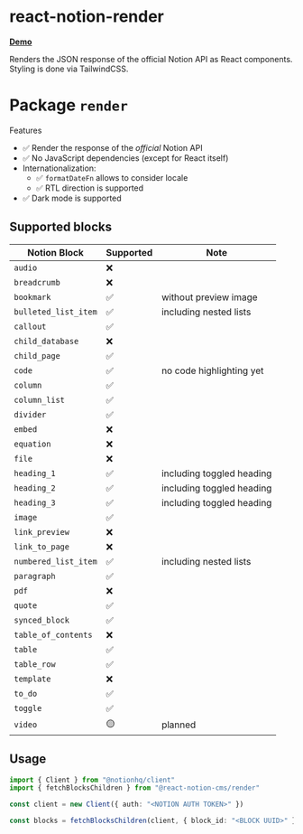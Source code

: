 # react-notion-render

**[Demo](https://xennis.github.io/react-notion-render/)**

Renders the JSON response of the official Notion API as React components. Styling is done via TailwindCSS.

# Package `render`

Features

- ✅ Render the response of the _official_ Notion API
- ✅ No JavaScript dependencies (except for React itself)
- Internationalization:
  - ✅ `formatDateFn` allows to consider locale
  - ✅ RTL direction is supported
- ✅ Dark mode is supported

## Supported blocks

| Notion Block         | Supported | Note                      |
| -------------------- | --------- | ------------------------- |
| `audio`              | ❌        |                           |
| `breadcrumb`         | ❌        |                           |
| `bookmark`           | ✅        | without preview image     |
| `bulleted_list_item` | ✅        | including nested lists    |
| `callout`            | ✅        |                           |
| `child_database`     | ❌        |                           |
| `child_page`         | ✅        |                           |
| `code`               | ✅        | no code highlighting yet  |
| `column`             | ✅        |                           |
| `column_list`        | ✅        |                           |
| `divider`            | ✅        |                           |
| `embed`              | ❌        |                           |
| `equation`           | ❌        |                           |
| `file`               | ❌        |                           |
| `heading_1`          | ✅        | including toggled heading |
| `heading_2`          | ✅        | including toggled heading |
| `heading_3`          | ✅        | including toggled heading |
| `image`              | ✅        |                           |
| `link_preview`       | ❌        |                           |
| `link_to_page`       | ❌        |                           |
| `numbered_list_item` | ✅        | including nested lists    |
| `paragraph`          | ✅        |                           |
| `pdf`                | ❌        |                           |
| `quote`              | ✅        |                           |
| `synced_block`       | ✅        |                           |
| `table_of_contents`  | ❌        |                           |
| `table`              | ✅        |                           |
| `table_row`          | ✅        |                           |
| `template`           | ❌        |                           |
| `to_do`              | ✅        |                           |
| `toggle`             | ✅        |                           |
| `video`              | 🟡        | planned                   |

## Usage

```typescript
import { Client } from "@notionhq/client"
import { fetchBlocksChildren } from "@react-notion-cms/render"

const client = new Client({ auth: "<NOTION AUTH TOKEN>" })

const blocks = fetchBlocksChildren(client, { block_id: "<BLOCK UUID>" }, {})
```
